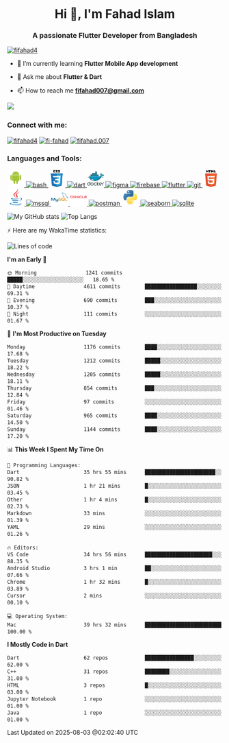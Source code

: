 <h1 align="center">Hi 👋, I'm Fahad Islam</h1>
<h3 align="center">A passionate Flutter Developer from Bangladesh</h3>

<p align="left"> <a href="https://twitter.com/fifahad4" target="blank"><img src="https://img.shields.io/twitter/follow/fifahad4?logo=twitter&style=for-the-badge" alt="fifahad4" /></a> </p>

- 🌱 I’m currently learning **Flutter Mobile App development**

- 💬 Ask me about **Flutter & Dart**

- 📫 How to reach me **fifahad007@gmail.com**

![](https://komarev.com/ghpvc/?username=Fahaddada47&color=blueviolet&style=for-the-badge)

<h3 align="left">Connect with me:</h3>
<p align="left">
<a href="https://twitter.com/fifahad4" target="blank"><img align="center" src="https://raw.githubusercontent.com/rahuldkjain/github-profile-readme-generator/master/src/images/icons/Social/twitter.svg" alt="fifahad4" height="30" width="40" /></a>
<a href="https://linkedin.com/in/fi-fahad" target="blank"><img align="center" src="https://raw.githubusercontent.com/rahuldkjain/github-profile-readme-generator/master/src/images/icons/Social/linked-in-alt.svg" alt="fi-fahad" height="30" width="40" /></a>
<a href="https://fb.com/fifahad.007" target="blank"><img align="center" src="https://raw.githubusercontent.com/rahuldkjain/github-profile-readme-generator/master/src/images/icons/Social/facebook.svg" alt="fifahad.007" height="30" width="40" /></a>
</p>

<h3 align="left">Languages and Tools:</h3>
<p align="left"> <a href="https://developer.android.com" target="_blank" rel="noreferrer"> <img src="https://raw.githubusercontent.com/devicons/devicon/master/icons/android/android-original-wordmark.svg" alt="android" width="40" height="40"/> </a> <a href="https://www.gnu.org/software/bash/" target="_blank" rel="noreferrer"> <img src="https://www.vectorlogo.zone/logos/gnu_bash/gnu_bash-icon.svg" alt="bash" width="40" height="40"/> </a> <a href="https://www.w3schools.com/css/" target="_blank" rel="noreferrer"> <img src="https://raw.githubusercontent.com/devicons/devicon/master/icons/css3/css3-original-wordmark.svg" alt="css3" width="40" height="40"/> </a> <a href="https://dart.dev" target="_blank" rel="noreferrer"> <img src="https://www.vectorlogo.zone/logos/dartlang/dartlang-icon.svg" alt="dart" width="40" height="40"/> </a> <a href="https://www.docker.com/" target="_blank" rel="noreferrer"> <img src="https://raw.githubusercontent.com/devicons/devicon/master/icons/docker/docker-original-wordmark.svg" alt="docker" width="40" height="40"/> </a> <a href="https://www.figma.com/" target="_blank" rel="noreferrer"> <img src="https://www.vectorlogo.zone/logos/figma/figma-icon.svg" alt="figma" width="40" height="40"/> </a> <a href="https://firebase.google.com/" target="_blank" rel="noreferrer"> <img src="https://www.vectorlogo.zone/logos/firebase/firebase-icon.svg" alt="firebase" width="40" height="40"/> </a> <a href="https://flutter.dev" target="_blank" rel="noreferrer"> <img src="https://www.vectorlogo.zone/logos/flutterio/flutterio-icon.svg" alt="flutter" width="40" height="40"/> </a> <a href="https://git-scm.com/" target="_blank" rel="noreferrer"> <img src="https://www.vectorlogo.zone/logos/git-scm/git-scm-icon.svg" alt="git" width="40" height="40"/> </a> <a href="https://www.w3.org/html/" target="_blank" rel="noreferrer"> <img src="https://raw.githubusercontent.com/devicons/devicon/master/icons/html5/html5-original-wordmark.svg" alt="html5" width="40" height="40"/> </a> <a href="https://www.java.com" target="_blank" rel="noreferrer"> <img src="https://raw.githubusercontent.com/devicons/devicon/master/icons/java/java-original.svg" alt="java" width="40" height="40"/> </a> <a href="https://www.microsoft.com/en-us/sql-server" target="_blank" rel="noreferrer"> <img src="https://www.svgrepo.com/show/303229/microsoft-sql-server-logo.svg" alt="mssql" width="40" height="40"/> </a> <a href="https://www.mysql.com/" target="_blank" rel="noreferrer"> <img src="https://raw.githubusercontent.com/devicons/devicon/master/icons/mysql/mysql-original-wordmark.svg" alt="mysql" width="40" height="40"/> </a> <a href="https://www.oracle.com/" target="_blank" rel="noreferrer"> <img src="https://raw.githubusercontent.com/devicons/devicon/master/icons/oracle/oracle-original.svg" alt="oracle" width="40" height="40"/> </a> <a href="https://postman.com" target="_blank" rel="noreferrer"> <img src="https://www.vectorlogo.zone/logos/getpostman/getpostman-icon.svg" alt="postman" width="40" height="40"/> </a> <a href="https://www.python.org" target="_blank" rel="noreferrer"> <img src="https://raw.githubusercontent.com/devicons/devicon/master/icons/python/python-original.svg" alt="python" width="40" height="40"/> </a> <a href="https://seaborn.pydata.org/" target="_blank" rel="noreferrer"> <img src="https://seaborn.pydata.org/_images/logo-mark-lightbg.svg" alt="seaborn" width="40" height="40"/> </a> <a href="https://www.sqlite.org/" target="_blank" rel="noreferrer"> <img src="https://www.vectorlogo.zone/logos/sqlite/sqlite-icon.svg" alt="sqlite" width="40" height="40"/> </a> </p>



![My GitHub stats](https://github-readme-stats.vercel.app/api?username=fahadislam-dev&show_icons=true&theme=radical)
![Top Langs](https://github-readme-stats.vercel.app/api/top-langs/?username=fahadislam-dev&layout=donut)


⚡ Here are my WakaTime statistics:

<!--START_SECTION:waka-->
![Lines of code](https://img.shields.io/badge/From%20Hello%20World%20I%27ve%20Written-2.3%20million%20lines%20of%20code-blue)

**I'm an Early 🐤** 

```text
🌞 Morning                1241 commits        █████░░░░░░░░░░░░░░░░░░░░   18.65 % 
🌆 Daytime                4611 commits        █████████████████░░░░░░░░   69.31 % 
🌃 Evening                690 commits         ███░░░░░░░░░░░░░░░░░░░░░░   10.37 % 
🌙 Night                  111 commits         ░░░░░░░░░░░░░░░░░░░░░░░░░   01.67 % 
```
📅 **I'm Most Productive on Tuesday** 

```text
Monday                   1176 commits        ████░░░░░░░░░░░░░░░░░░░░░   17.68 % 
Tuesday                  1212 commits        █████░░░░░░░░░░░░░░░░░░░░   18.22 % 
Wednesday                1205 commits        █████░░░░░░░░░░░░░░░░░░░░   18.11 % 
Thursday                 854 commits         ███░░░░░░░░░░░░░░░░░░░░░░   12.84 % 
Friday                   97 commits          ░░░░░░░░░░░░░░░░░░░░░░░░░   01.46 % 
Saturday                 965 commits         ████░░░░░░░░░░░░░░░░░░░░░   14.50 % 
Sunday                   1144 commits        ████░░░░░░░░░░░░░░░░░░░░░   17.20 % 
```


📊 **This Week I Spent My Time On** 

```text
💬 Programming Languages: 
Dart                     35 hrs 55 mins      ███████████████████████░░   90.82 % 
JSON                     1 hr 21 mins        █░░░░░░░░░░░░░░░░░░░░░░░░   03.45 % 
Other                    1 hr 4 mins         █░░░░░░░░░░░░░░░░░░░░░░░░   02.73 % 
Markdown                 33 mins             ░░░░░░░░░░░░░░░░░░░░░░░░░   01.39 % 
YAML                     29 mins             ░░░░░░░░░░░░░░░░░░░░░░░░░   01.26 % 

🔥 Editors: 
VS Code                  34 hrs 56 mins      ██████████████████████░░░   88.35 % 
Android Studio           3 hrs 1 min         ██░░░░░░░░░░░░░░░░░░░░░░░   07.66 % 
Chrome                   1 hr 32 mins        █░░░░░░░░░░░░░░░░░░░░░░░░   03.89 % 
Cursor                   2 mins              ░░░░░░░░░░░░░░░░░░░░░░░░░   00.10 % 

💻 Operating System: 
Mac                      39 hrs 32 mins      █████████████████████████   100.00 % 
```

**I Mostly Code in Dart** 

```text
Dart                     62 repos            ████████████████░░░░░░░░░   62.00 % 
C++                      31 repos            ████████░░░░░░░░░░░░░░░░░   31.00 % 
HTML                     3 repos             █░░░░░░░░░░░░░░░░░░░░░░░░   03.00 % 
Jupyter Notebook         1 repo              ░░░░░░░░░░░░░░░░░░░░░░░░░   01.00 % 
Java                     1 repo              ░░░░░░░░░░░░░░░░░░░░░░░░░   01.00 % 
```




 Last Updated on 2025-08-03 @02:02:40 UTC
<!--END_SECTION:waka-->
